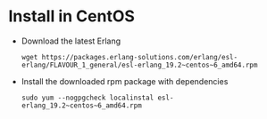 # Install in CentOS

* Download the latest Erlang

    `wget https://packages.erlang-solutions.com/erlang/esl-erlang/FLAVOUR_1_general/esl-erlang_19.2~centos~6_amd64.rpm`

* Install the downloaded rpm package with dependencies

   `sudo yum --nogpgcheck localinstal esl-erlang_19.2~centos~6_amd64.rpm`
